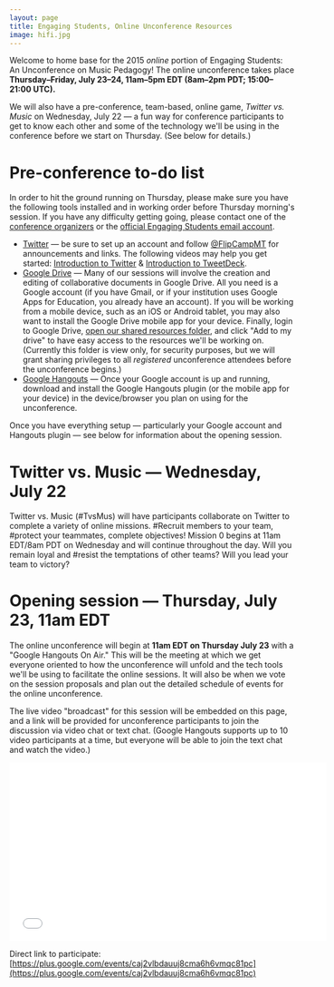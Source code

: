 ```yaml
---
layout: page
title: Engaging Students, Online Unconference Resources
image: hifi.jpg
---
```


Welcome to home base for the 2015 *online* portion of Engaging Students: An Unconference on Music Pedagogy! The online unconference takes place **Thursday–Friday, July 23–24, 11am–5pm EDT (8am–2pm PDT; 15:00–21:00 UTC).** 

We will also have a pre-conference, team-based, online game, *Twitter vs. Music* on Wednesday, July 22 — a fun way for conference participants to get to know each other and some of the technology we'll be using in the conference before we start on Thursday. (See below for details.)

# Pre-conference to-do list

In order to hit the ground running on Thursday, please make sure you have the following tools installed and in working order before Thursday morning's session. If you have any difficulty getting going, please contact one of the [conference organizers](https://flipcampmt.wordpress.com/organizers/) or the [official Engaging Students email account](mailto:flipcampmt@gmail.com).

- [Twitter](http://twitter.com) — be sure to set up an account and follow [@FlipCampMT](http://twitter.com/flipcampmt) for announcements and links. The following videos may help you get started: [Introduction to Twitter](https://vimeo.com/133696253) & [Introduction to TweetDeck](https://vimeo.com/133696254).  
- [Google Drive](http://drive.google.com) — Many of our sessions will involve the creation and editing of collaborative documents in Google Drive. All you need is a Google account (if you have Gmail, or if your institution uses Google Apps for Education, you already have an account). If you will be working from a mobile device, such as an iOS or Android tablet, you may also want to install the Google Drive mobile app for your device. Finally, login to Google Drive, [open our shared resources folder](https://drive.google.com/folderview?id=0B4yHG56u9Tu6fi1GSWhOMWNackwtRkkxRVNoaWpFR1FLbThJTElZUzZqX0V4LXZ1Vk9kTWs&usp=sharing), and click "Add to my drive" to have easy access to the resources we'll be working on. (Currently this folder is view only, for security purposes, but we will grant sharing privileges to all *registered* unconference attendees before the unconference begins.)  
- [Google Hangouts](https://www.google.com/tools/dlpage/hangoutplugin) — Once your Google account is up and running, download and install the Google Hangouts plugin (or the mobile app for your device) in the device/browser you plan on using for the unconference. 

Once you have everything setup — particularly your Google account and Hangouts plugin — see below for information about the opening session.

# Twitter vs. Music — Wednesday, July 22

Twitter vs. Music (#TvsMus) will have participants collaborate on Twitter to complete a variety of online missions. #Recruit members to your team, #protect your teammates, complete objectives! Mission 0 begins at 11am EDT/8am PDT on Wednesday and will continue throughout the day. Will you remain loyal and #resist the temptations of other teams? Will you lead your team to victory? 

# Opening session — Thursday, July 23, 11am EDT

The online unconference will begin at **11am EDT on Thursday July 23** with a "Google Hangouts On Air." This will be the meeting at which we get everyone oriented to how the unconference will unfold and the tech tools we'll be using to facilitate the online sessions. It will also be when we vote on the session proposals and plan out the detailed schedule of events for the online unconference.

The live video "broadcast" for this session will be embedded on this page, and a link will be provided for unconference participants to join the discussion via video chat or text chat. (Google Hangouts supports up to 10 video participants at a time, but everyone will be able to join the text chat and watch the video.)

<iframe width="560" height="315" src="//www.youtube.com/embed/OlZ9wxH3lk8" frameborder="0" allowfullscreen></iframe>

Direct link to participate: [https://plus.google.com/events/caj2vlbdauuj8cma6h6vmqc81pc](https://plus.google.com/events/caj2vlbdauuj8cma6h6vmqc81pc)